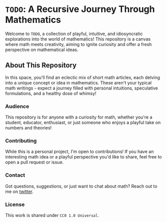 # `TODO`: A Recursive Journey Through Mathematics

Welcome to `TODO`, a collection of playful, intuitive, and idiosyncratic explorations into the world of mathematics! This repository is a canvas where math meets creativity, aiming to ignite curiosity and offer a fresh perspective on mathematical ideas.

## About This Repository

In this space, you'll find an eclectic mix of short math articles, each delving into a unique concept or idea in mathematics. These aren't your typical math writings - expect a journey filled with personal intuitions, speculative formulations, and a healthy dose of whimsy!

### Audience

This repository is for anyone with a curiosity for math, whether you're a student, educator, enthusiast, or just someone who enjoys a playful take on numbers and theories!

### Contributing

While this is a personal project, I'm open to contributions! If you have an interesting math idea or a playful perspective you'd like to share, feel free to open a pull request or issue.

### Contact

Got questions, suggestions, or just want to chat about math? Reach out to me on [twitter](https://twitter.com/ActualGeniusInt).

### License

This work is shared under `CC0 1.0 Universal`.
